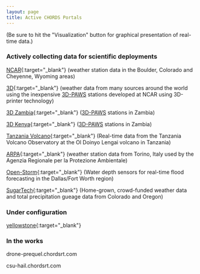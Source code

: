 ```yaml
---
layout: page
title: Active CHORDS Portals
---
```

(Be sure to hit the "Visualization" button for graphical presentation of real-time data.)

### Actively collecting data for scientific deployments
[NCAR](http://portal.chordsrt.com){:target="_blank"} (weather station data in the Boulder, Colorado and Cheyenne, Wyoming areas)

[3D](http://3d.chordsrt.com){:target="_blank"} (weather data from many sources around the world using the inexpensive [3D-PAWS](https://www.iepas.ucar.edu/core-programs/3dpaws/) stations developed at NCAR using 3D-printer technology)

[3D Zambia](http://3d-zambia.chordsrt.com){:target="_blank"} ([3D-PAWS](https://www.iepas.ucar.edu/core-programs/3dpaws/) stations in Zambia)

[3D Kenya](http://3d-kenya.chordsrt.com){:target="_blank"} ([3D-PAWS](https://www.iepas.ucar.edu/core-programs/3dpaws/) stations in Zambia)

[Tanzania Volcano](http://tzvolcano.chordsrt.com){:target="_blank"} (Real-time data from the Tanzania Volcano Observatory at the Ol Doinyo Lengai volcano in Tanzania)

[ARPA](http://arpa.chordsrt.com){:target="_blank"} (weather station data from Torino, Italy used by the Agenzia Regionale per la Protezione Ambientale)

[Open-Storm](http://open-storm.chordsrt.com){:target="_blank"} (Water depth sensors for real-time flood forecasting in the Dallas/Fort Worth region) 

[SugarTech](http://wx.sugartechllc.com){:target="_blank"} (Home-grown, crowd-funded weather data and total precipitation gueage data from Colorado and Oregon)

### Under configuration
[yellowstone](http://yellowstone.chordsrt.com){:target="_blank"}


### In the works
drone-prequel.chordsrt.com

csu-hail.chordsrt.com

